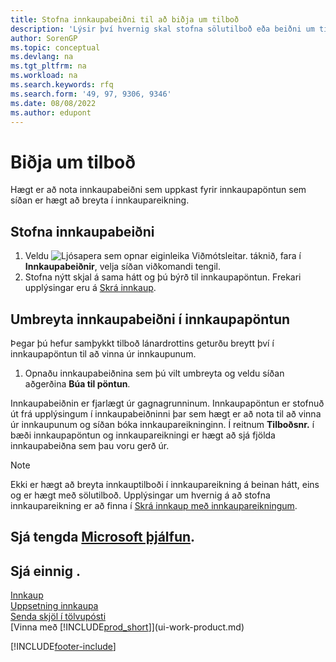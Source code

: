 ```yaml
---
title: Stofna innkaupabeiðni til að biðja um tilboð
description: 'Lýsir því hvernig skal stofna sölutilboð eða beiðni um tilboð (RFQ) fylgiskjal, til að skrá tilboð til viðskiptamanns um að selja tilteknar vörur með tilteknum skilmálum.'
author: SorenGP
ms.topic: conceptual
ms.devlang: na
ms.tgt_pltfrm: na
ms.workload: na
ms.search.keywords: rfq
ms.search.form: '49, 97, 9306, 9346'
ms.date: 08/08/2022
ms.author: edupont
---
```

# <a name="request-quotes" />Biðja um tilboð

Hægt er að nota innkaupabeiðni sem uppkast fyrir innkaupapöntun sem síðan er hægt að breyta í innkaupareikning.

## <a name="create-a-purchase-quote" />Stofna innkaupabeiðni

1. Veldu ![Ljósapera sem opnar eiginleika Viðmótsleitar.](media/ui-search/search_small.png "Segðu mér hvað þú vilt gera") táknið, fara í **Innkaupabeiðnir**, velja síðan viðkomandi tengil.
2. Stofna nýtt skjal á sama hátt og þú býrð til innkaupapöntun. Frekari upplýsingar eru á [Skrá innkaup](purchasing-how-record-purchases.md).

## <a name="convert-a-purchase-quote-to-a-purchase-order" />Umbreyta innkaupabeiðni í innkaupapöntun

Þegar þú hefur samþykkt tilboð lánardrottins geturðu breytt því í innkaupapöntun til að vinna úr innkaupunum.

1. Opnaðu innkaupabeiðnina sem þú vilt umbreyta og veldu síðan aðgerðina **Búa til pöntun**.

Innkaupabeiðnin er fjarlægt úr gagnagrunninum. Innkaupapöntun er stofnuð út frá upplýsingum í innkaupabeiðninni þar sem hægt er að nota til að vinna úr innkaupunum og síðan bóka innkaupareikninginn. Í reitnum **Tilboðsnr.** í bæði innkaupapöntun og innkaupareikningi er hægt að sjá fjölda innkaupabeiðna sem þau voru gerð úr.

> [!NOTE]
> Ekki er hægt að breyta innkauptilboði í innkaupareikning á beinan hátt, eins og er hægt með sölutilboð. Upplýsingar um hvernig á að stofna innkaupareikning er að finna í [Skrá innkaup með innkaupareikningum](purchasing-how-record-purchases.md).

## <a name="see-related-microsoft-trainingtrainingmodulescreate-purchase-documents-dynamics-365-business-central" />Sjá tengda [Microsoft þjálfun](/training/modules/create-purchase-documents-dynamics-365-business-central/).

## <a name="see-also" />Sjá einnig .

[Innkaup](purchasing-manage-purchasing.md)  
[Uppsetning innkaupa](purchasing-setup-purchasing.md)  
[Senda skjöl í tölvupósti](ui-how-send-documents-email.md)  
[Vinna með [!INCLUDE[prod_short](includes/prod_short.md)]](ui-work-product.md)  

[!INCLUDE[footer-include](includes/footer-banner.md)]
